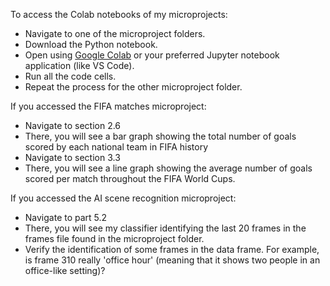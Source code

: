 To access the Colab notebooks of my microprojects:
* Navigate to one of the microproject folders.
* Download the Python notebook.
* Open using [Google Colab](https://colab.research.google.com/) or your preferred Jupyter notebook application (like VS Code).
* Run all the code cells.
* Repeat the process for the other microproject folder.

If you accessed the FIFA matches microproject:
* Navigate to section 2.6
* There, you will see a bar graph showing the total number of goals scored by each national team in FIFA history
* Navigate to section 3.3
* There, you will see a line graph showing the average number of goals scored per match throughout the FIFA World Cups.

If you accessed the AI scene recognition microproject:
* Navigate to part 5.2
* There, you will see my classifier identifying the last 20 frames in the frames file found in the microproject folder.
* Verify the identification of some frames in the data frame. For example, is frame 310 really 'office hour' (meaning that it shows two people in an office-like setting)?
